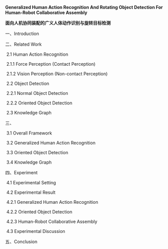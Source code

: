 **Generalized Human Action Recognition And Rotating Object Detection For Human-Robot Collaborative Assembly**

**面向人机协同装配的广义人体动作识别与旋转目标检测**



一、Introduction 



二、Related Work

​		2.1 Human Action Recognition

​				2.1.1 Force Perception (Contact Perception)

​				2.1.2 Vision Perception (Non-contact Perception)

​		2.2 Object Detection

​				2.2.1 Normal Object Detection

​				2.2.2 Oriented Object Detection

​		2.3 Knowledge Graph



三、

​		3.1 Overall Framework

​		3.2 Generalized Human Action Recognition

​		3.3 Oriented Object Detection

​		3.4 Knowledge Graph



四、Experiment

​		4.1 Experimental Setting

​		4.2 Experimental Result

​				4.2.1 Generalized Human Action Recognition

​				4.2.2 Oriented Object Detection

​				4.2.3 Human-Robot Collaborative Assembly 

​		4.3 Experimental Discussion



五、Conclusion